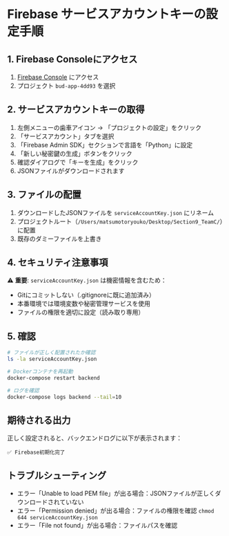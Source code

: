# Firebase サービスアカウントキーの設定手順

## 1. Firebase Consoleにアクセス
1. [Firebase Console](https://console.firebase.google.com/) にアクセス
2. プロジェクト `bud-app-4dd93` を選択

## 2. サービスアカウントキーの取得
1. 左側メニューの歯車アイコン → 「プロジェクトの設定」をクリック
2. 「サービスアカウント」タブを選択
3. 「Firebase Admin SDK」セクションで言語を「Python」に設定
4. 「新しい秘密鍵の生成」ボタンをクリック
5. 確認ダイアログで「キーを生成」をクリック
6. JSONファイルがダウンロードされます

## 3. ファイルの配置
1. ダウンロードしたJSONファイルを `serviceAccountKey.json` にリネーム
2. プロジェクトルート（`/Users/matsumotoryouko/Desktop/Section9_TeamC/`）に配置
3. 既存のダミーファイルを上書き

## 4. セキュリティ注意事項
⚠️ **重要**: `serviceAccountKey.json` は機密情報を含むため：
- Gitにコミットしない（.gitignoreに既に追加済み）
- 本番環境では環境変数や秘密管理サービスを使用
- ファイルの権限を適切に設定（読み取り専用）

## 5. 確認
```bash
# ファイルが正しく配置されたか確認
ls -la serviceAccountKey.json

# Dockerコンテナを再起動
docker-compose restart backend

# ログを確認
docker-compose logs backend --tail=10
```

## 期待される出力
正しく設定されると、バックエンドログに以下が表示されます：
```
✅ Firebase初期化完了
```

## トラブルシューティング
- エラー「Unable to load PEM file」が出る場合：JSONファイルが正しくダウンロードされていない
- エラー「Permission denied」が出る場合：ファイルの権限を確認 `chmod 644 serviceAccountKey.json`
- エラー「File not found」が出る場合：ファイルパスを確認